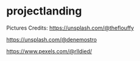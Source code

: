 # projectlanding
Pictures Credits:
https://unsplash.com/@theflouffy

https://unsplash.com/@denemostro

https://www.pexels.com/@rlldied/
